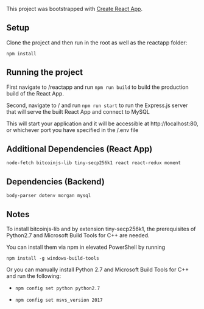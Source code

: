This project was bootstrapped with [Create React App](https://github.com/facebook/create-react-app).

## Setup

Clone the project and then run in the root as well as the reactapp folder:

`npm install`

## Running the project

First navigate to /reactapp and run 
`npm run build` to build the production build of the React App.

Second, navigate to / and run
`npm run start` to run the Express.js server that will serve the built React App and connect to MySQL

This will start your application and it will be accessible at http://localhost:80, or whichever port you have specified in the /.env file

## Additional Dependencies (React App)

`node-fetch bitcoinjs-lib tiny-secp256k1 react react-redux moment`

## Dependencies (Backend)

`body-parser dotenv morgan mysql`

## Notes
To install bitcoinjs-lib and by extension tiny-secp256k1, the prerequisites of Python2.7 and Microsoft Build Tools for C++ are needed.

You can install them via npm in elevated PowerShell by running 

`npm install -g windows-build-tools`

Or you can manually install Python 2.7 and Microsoft Build Tools for C++ and run the following:

* `npm config set python python2.7`

* `npm config set msvs_version 2017`